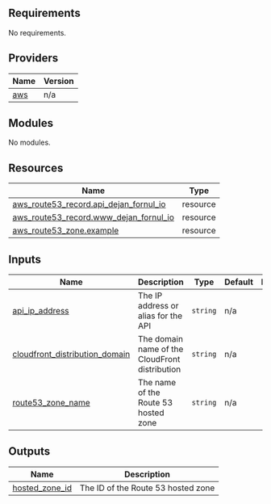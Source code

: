 <!-- BEGIN_TF_DOCS -->
## Requirements

No requirements.

## Providers

| Name | Version |
|------|---------|
| <a name="provider_aws"></a> [aws](#provider\_aws) | n/a |

## Modules

No modules.

## Resources

| Name | Type |
|------|------|
| [aws_route53_record.api_dejan_fornul_io](https://registry.terraform.io/providers/hashicorp/aws/latest/docs/resources/route53_record) | resource |
| [aws_route53_record.www_dejan_fornul_io](https://registry.terraform.io/providers/hashicorp/aws/latest/docs/resources/route53_record) | resource |
| [aws_route53_zone.example](https://registry.terraform.io/providers/hashicorp/aws/latest/docs/resources/route53_zone) | resource |

## Inputs

| Name | Description | Type | Default | Required |
|------|-------------|------|---------|:--------:|
| <a name="input_api_ip_address"></a> [api\_ip\_address](#input\_api\_ip\_address) | The IP address or alias for the API | `string` | n/a | yes |
| <a name="input_cloudfront_distribution_domain"></a> [cloudfront\_distribution\_domain](#input\_cloudfront\_distribution\_domain) | The domain name of the CloudFront distribution | `string` | n/a | yes |
| <a name="input_route53_zone_name"></a> [route53\_zone\_name](#input\_route53\_zone\_name) | The name of the Route 53 hosted zone | `string` | n/a | yes |

## Outputs

| Name | Description |
|------|-------------|
| <a name="output_hosted_zone_id"></a> [hosted\_zone\_id](#output\_hosted\_zone\_id) | The ID of the Route 53 hosted zone |
<!-- END_TF_DOCS -->